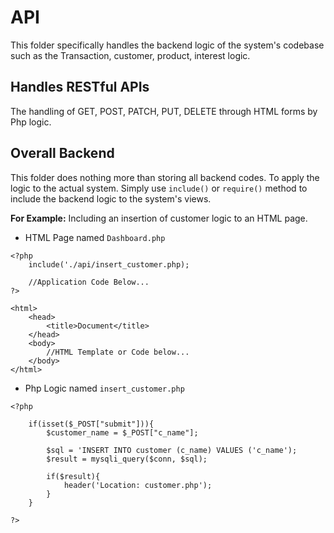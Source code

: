 # API
This folder specifically handles the backend logic of the system's codebase such as the Transaction, customer, product, interest logic.

## Handles RESTful APIs
The handling of GET, POST, PATCH, PUT, DELETE through HTML forms by Php logic. 

## Overall Backend
This folder does nothing more than storing all backend codes. To apply the logic to the actual system. Simply use `include()` or `require()` method to include the backend logic to the system's views.

**For Example:**
Including an insertion of customer logic to an HTML page.

- HTML Page named `Dashboard.php`
```
<?php
    include('./api/insert_customer.php);

    //Application Code Below...
?>

<html>
    <head>
        <title>Document</title>
    </head>
    <body>
        //HTML Template or Code below...
    </body>
</html>
```
- Php Logic named `insert_customer.php`

```
<?php

    if(isset($_POST["submit"])){
        $customer_name = $_POST["c_name"];

        $sql = 'INSERT INTO customer (c_name) VALUES ('c_name');
        $result = mysqli_query($conn, $sql);
        
        if($result){
            header('Location: customer.php');
        }
    }

?>
```
